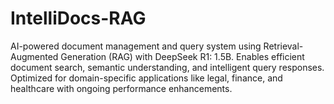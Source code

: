 # IntelliDocs-RAG
AI-powered document management and query system using Retrieval-Augmented Generation (RAG) with DeepSeek R1: 1.5B. Enables efficient document search, semantic understanding, and intelligent query responses. Optimized for domain-specific applications like legal, finance, and healthcare with ongoing performance enhancements.
